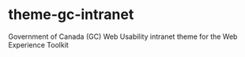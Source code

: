 theme-gc-intranet
===============

Government of Canada (GC) Web Usability intranet theme for the Web Experience Toolkit
